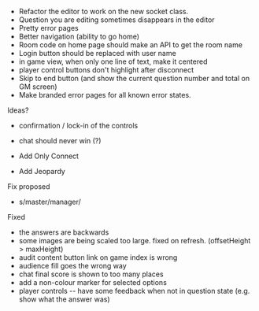 <!--
SPDX-FileCopyrightText: 2024 Benedict Harcourt <ben.harcourt@harcourtprogramming.co.uk>

SPDX-License-Identifier: CC0-1.0
-->

- Refactor the editor to work on the new socket class.
- Question you are editing sometimes disappears in the editor
- Pretty error pages
- Better navigation (ability to go home)
- Room code on home page should make an API to get the room name
- Login button should be replaced with user name
- in game view, when only one line of text, make it centered
- player control buttons don't highlight after disconnect
- Skip to end button (and show the current question number and total on GM screen)
- Make branded error pages for all known error states.

Ideas?
- confirmation / lock-in of the controls
- chat should never win (?)

- Add Only Connect
- Add Jeopardy

Fix proposed
 - s/master/manager/

Fixed
 - the answers are backwards
 - some images are being scaled too large. fixed on refresh. (offsetHeight > maxHeight)
 - audit content button link on game index is wrong
 - audience fill goes the wrong way
 - chat final score is shown to too many places
 - add a non-colour marker for selected options
- player controls -- have some feedback when not in question state (e.g. show what the answer was)
